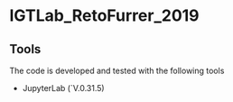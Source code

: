 # IGTLab_RetoFurrer_2019
## Tools
The code is developed and tested with the following tools<br/>
* JupyterLab (`V.0.31.5)

